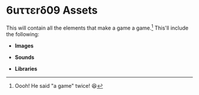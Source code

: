 # 6uττεrδ09 Assets

This will contain all the elements that make a game a game.[^1] This'll include the following:

* **Images**

* **Sounds**

* **Libraries**

[^1]: Oooh! He said "a game" twice! :laughing:
